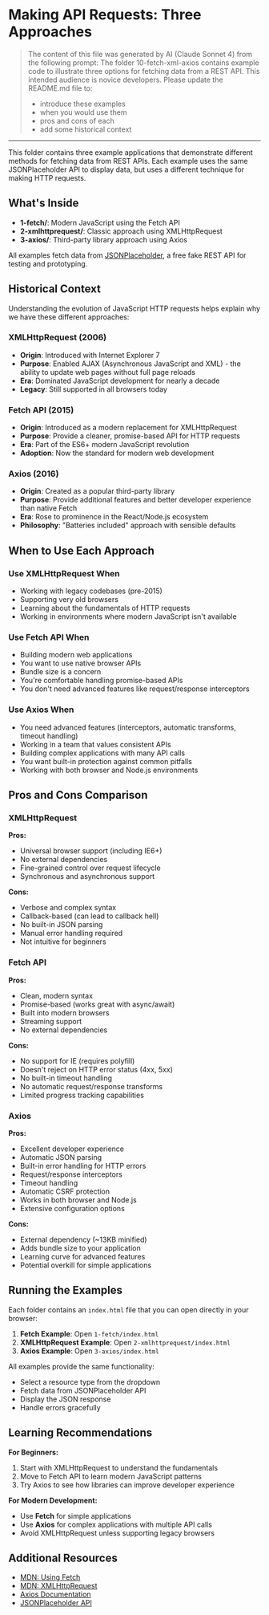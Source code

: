 # Making API Requests: Three Approaches

> The content of this file was generated by AI (Claude Sonnet 4) from the following prompt:
>The folder 10-fetch-xml-axios contains example code to illustrate three options for fetching data from a REST API. This intended audience is novice developers. Please update the README.md file to:
>
> - introduce these examples
> - when you would use them
> - pros and cons of each
> - add some historical context

---

This folder contains three example applications that demonstrate different methods for fetching data from REST APIs. Each example uses the same JSONPlaceholder API to display data, but uses a different technique for making HTTP requests.

## What's Inside

- **1-fetch/**: Modern JavaScript using the Fetch API
- **2-xmlhttprequest/**: Classic approach using XMLHttpRequest
- **3-axios/**: Third-party library approach using Axios

All examples fetch data from [JSONPlaceholder](https://jsonplaceholder.typicode.com/), a free fake REST API for testing and prototyping.

## Historical Context

Understanding the evolution of JavaScript HTTP requests helps explain why we have these different approaches:

### XMLHttpRequest (2006)

- **Origin**: Introduced with Internet Explorer 7
- **Purpose**: Enabled AJAX (Asynchronous JavaScript and XML) - the ability to update web pages without full page reloads
- **Era**: Dominated JavaScript development for nearly a decade
- **Legacy**: Still supported in all browsers today

### Fetch API (2015)

- **Origin**: Introduced as a modern replacement for XMLHttpRequest
- **Purpose**: Provide a cleaner, promise-based API for HTTP requests
- **Era**: Part of the ES6+ modern JavaScript revolution
- **Adoption**: Now the standard for modern web development

### Axios (2016)

- **Origin**: Created as a popular third-party library
- **Purpose**: Provide additional features and better developer experience than native Fetch
- **Era**: Rose to prominence in the React/Node.js ecosystem
- **Philosophy**: "Batteries included" approach with sensible defaults

## When to Use Each Approach

### Use XMLHttpRequest When

- Working with legacy codebases (pre-2015)
- Supporting very old browsers
- Learning about the fundamentals of HTTP requests
- Working in environments where modern JavaScript isn't available

### Use Fetch API When

- Building modern web applications
- You want to use native browser APIs
- Bundle size is a concern
- You're comfortable handling promise-based APIs
- You don't need advanced features like request/response interceptors

### Use Axios When

- You need advanced features (interceptors, automatic transforms, timeout handling)
- Working in a team that values consistent APIs
- Building complex applications with many API calls
- You want built-in protection against common pitfalls
- Working with both browser and Node.js environments

## Pros and Cons Comparison

### XMLHttpRequest

**Pros:**

- Universal browser support (including IE6+)
- No external dependencies
- Fine-grained control over request lifecycle
- Synchronous and asynchronous support

**Cons:**

- Verbose and complex syntax
- Callback-based (can lead to callback hell)
- No built-in JSON parsing
- Manual error handling required
- Not intuitive for beginners

### Fetch API

**Pros:**

- Clean, modern syntax
- Promise-based (works great with async/await)
- Built into modern browsers
- Streaming support
- No external dependencies

**Cons:**

- No support for IE (requires polyfill)
- Doesn't reject on HTTP error status (4xx, 5xx)
- No built-in timeout handling
- No automatic request/response transforms
- Limited progress tracking capabilities

### Axios

**Pros:**

- Excellent developer experience
- Automatic JSON parsing
- Built-in error handling for HTTP errors
- Request/response interceptors
- Timeout handling
- Automatic CSRF protection
- Works in both browser and Node.js
- Extensive configuration options

**Cons:**

- External dependency (~13KB minified)
- Adds bundle size to your application
- Learning curve for advanced features
- Potential overkill for simple applications

## Running the Examples

Each folder contains an `index.html` file that you can open directly in your browser:

1. **Fetch Example**: Open `1-fetch/index.html`
2. **XMLHttpRequest Example**: Open `2-xmlhttprequest/index.html`
3. **Axios Example**: Open `3-axios/index.html`

All examples provide the same functionality:

- Select a resource type from the dropdown
- Fetch data from JSONPlaceholder API
- Display the JSON response
- Handle errors gracefully

## Learning Recommendations

**For Beginners:**

1. Start with XMLHttpRequest to understand the fundamentals
2. Move to Fetch API to learn modern JavaScript patterns
3. Try Axios to see how libraries can improve developer experience

**For Modern Development:**

- Use **Fetch** for simple applications
- Use **Axios** for complex applications with multiple API calls
- Avoid XMLHttpRequest unless supporting legacy browsers

## Additional Resources

- [MDN: Using Fetch](https://developer.mozilla.org/en-US/docs/Web/API/Fetch_API/Using_Fetch)
- [MDN: XMLHttpRequest](https://developer.mozilla.org/en-US/docs/Web/API/XMLHttpRequest)
- [Axios Documentation](https://axios-http.com/docs/intro)
- [JSONPlaceholder API](https://jsonplaceholder.typicode.com/)
